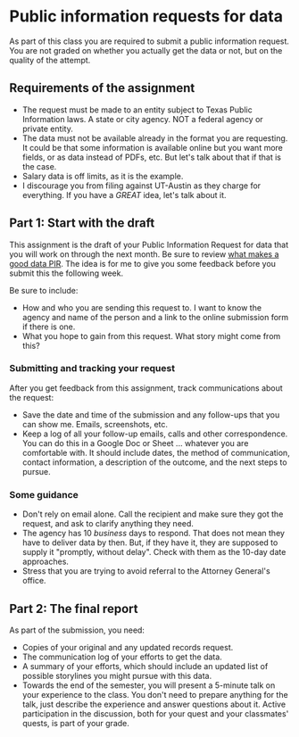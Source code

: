 # Public information requests for data

As part of this class you are required to submit a public information request. You are not graded on whether you actually get the data or not, but on the quality of the attempt.

## Requirements of the assignment

- The request must be made to an entity subject to Texas Public Information laws. A state or city agency. NOT a federal agency or private entity.
- The data must not be available already in the format you are requesting. It could be that some information is available online but you want more fields, or as data instead of PDFs, etc. But let's talk about that if that is the case.
- Salary data is off limits, as it is the example.
- I discourage you from filing against UT-Austin as they charge for everything. If you have a _GREAT_ idea, let's talk about it.

## Part 1: Start with the draft

This assignment is the draft of your Public Information Request for data that you will work on through the next month. Be sure to review [what makes a good data PIR](https://docs.google.com/document/d/1rU4VIPyFjVFWn01mhCyG-4fGHIIAaDzobJN1Yc_dA5I/edit#heading=h.1t2idypeepwn). The idea is for me to give you some feedback before you submit this the following week.

Be sure to include:

- How and who you are sending this request to. I want to know the agency and name of the person and a link to the online submission form if there is one.
- What you hope to gain from this request. What story might come from this?

### Submitting and tracking your request

After you get feedback from this assignment, track communications about the request:

- Save the date and time of the submission and any follow-ups that you can show me. Emails, screenshots, etc.
- Keep a log of all your follow-up emails, calls and other correspondence. You can do this in a Google Doc or Sheet ... whatever you are comfortable with. It should include dates, the method of communication, contact information, a description of the outcome, and the next steps to pursue.

### Some guidance

- Don't rely on email alone. Call the recipient and make sure they got the request, and ask to clarify anything they need.
- The agency has 10 _business_ days to respond. That does not mean they have to deliver data by then. But, if they have it, they are supposed to supply it "promptly, without delay". Check with them as the 10-day date approaches.
- Stress that you are trying to avoid referral to the Attorney General's office.

## Part 2: The final report

As part of the submission, you need:

- Copies of your original and any updated records request.
- The communication log of your efforts to get the data. 
- A summary of your efforts, which should include an updated list of possible storylines you might pursue with this data.
- Towards the end of the semester, you will present a 5-minute talk on your experience to the class. You don't need to prepare anything for the talk, just describe the experience and answer questions about it. Active participation in the discussion, both for your quest and your classmates' quests, is part of your grade.
